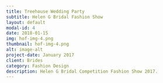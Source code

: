 ```yaml
---
title: Treehouse Wedding Party
subtitle: Helen G Bridal Fashion Show
layout: default
modal-id: 4
date: 2018-01-15
img: hof-img-4.png
thumbnail: hof-img-4.png
alt: image-alt
project-date: January 2017
client: Brides
category: Fashion Design
description: Helen G Bridal Competition Fashion Show 2017.
---
```


